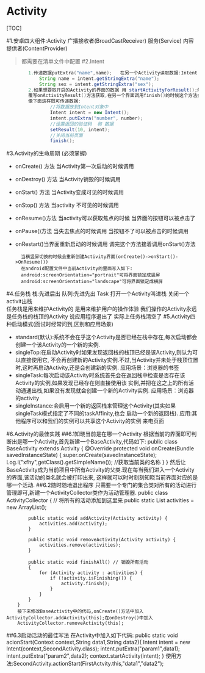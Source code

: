 # Activity

[TOC]

#1.安卓四大组件:Activity  广播接收者(BroadCastReceiver)   服务(Service)  内容提供者(ContentProvider)
>都需要在清单文件中配置
#2.Intent
```java
		1.传递数据putExtra("name",name);   在另一个Activity读取数据:Intent intent = getIntent();
			String name = intent.getStringExtra("name");
			String sex = intent.getStringExtra("sex");
		2.如果想要取开启的Activity的界面的数据 用 startActivityForResult();然后在自己的这个Activity中
		覆写onActivityResult()方法获取,在另一个界面调用finish()的时候这个方法会被调用.在另一个界面只需要
		像下面这样既可传递数据:
			    //将数据放到Intent对象中
				Intent intent = new Intent();
				intent.putExtra("number", number);
				//设置返回的验证码  和 数据
				setResult(10, intent);
				//关闭当前页面  
				finish();
```
#3.Activity的生命周期 (必须掌握)
- onCreate() 方法 当Activity第一次启动的时候调用
- onDestroy() 方法 当Activity销毁的时候调用
- onStart() 方法 当Activity变成可见的时候调用 
- onStop() 方法 当activity 不可见的时候调用
- onResume()方法 当activity可以获取焦点的时候  当界面的按钮可以被点击了
- onPause()方法 当失去焦点的时候调用 当按钮不了可以被点击的时候调用
- onRestart()当界面重新启动的时候调用   调完这个方法接着调用onStart()方法

		当横竖屏切换的时候会重新创建Activity界面(onCreate()->onStart()->OnResume())
		在android配置文件中当前Activity的里面写入如下:
		android:screenOrientation="portrait"可将界面锁定成竖屏
		android:screenOrientation="landscape"可将界面锁定成横屏
#4.任务栈
		栈:先进后出 
		  队列:先进先出 
		  Task 打开一个Activity叫进栈  关闭一个activit出栈   
		  任务栈是用来维护Activity的 是用来维护用户的操作体验
		  我们操作的Activity永远是任务栈的栈顶的Activity
		  说应用程序退出了 实际上任务栈清空了
#5.Activity四种启动模式(面试时经常问到,区别和应用场景)
* standard(默认):系统不会在乎这个Activity是否已经在栈中存在,每次启动都会创建一个该Activity的一个新的实例.
* singleTop:在启动Activity时如果发现返回栈的栈顶已经是该Activity,则认为可以直接使用它,
	不会再创建新的Activity实例.不过,当Activity并未处于栈顶位置时,这时再启动Activity,还是会创建新的实例.
	应用场景：浏览器的书签
* singleTask:每次启动该Activity时系统首先会在返回栈中检查是否存在该Activity的实例,如果发现已经存在则直接使用该
	实例,并把在这之上的所有活动通通出栈,如果没有发现就会创建一个新的Activity实例.
	应用场景：浏览器的activity
* singleInstance:会启用一个新的返回栈来管理这个Activity(其实如果singleTask模式指定了不同的taskAffinity,也会
	启动一个新的返回栈).     应用:其他程序可以和我们的实例可以共享这个Activity的实例    来电页面
	
#6.Activity的最佳实践
##6.1知晓当前是在哪一个Activity
		根据当前的界面即可判断出是哪一个Activity,首先新建一个BaseActivity,代码如下:
			public class BaseActivity extends Activity {
				@Override
				protected void onCreate(Bundle savedInstanceState) {
					super.onCreate(savedInstanceState);
					Log.i("xfhy",getClass().getSimpleName());  //获取当前类的名称
				}
			}
		然后让BaseActivity成为当前项目中所有Activity的父类.现在每当我们进入一个Activity的界面,该活动的类名就会被打印出来,
		这样就可以时时刻刻知晓当前界面对应的是哪一个活动.
##6.2随时随地退出程序
		只需要一个专门的集合类对所有的活动进行管理即可,新建一个ActivityCollector类作为活动管理器.
		public class ActivityCollector {
			// 将所有的活动添加到这里来
			public static List<Activity> activities = new ArrayList<Activity>();
		
			public static void addActivity(Activity activity) {
				activities.add(activity);
			}
		
			public static void removeActivity(Activity activity) {
				activities.remove(activities);
			}
		
			public static void finishAll() // 销毁所有活动
			{
				for (Activity activity : activities) {
					if (!activity.isFinishing()) {
						activity.finish();
					}
				}
			}
		}
		接下来修改BaseActivity中的代码,onCreate()方法中加入ActivityCollector.addActivity(this);在onDestroy()中加入
		ActivityCollector.removeActivity(this);
##6.3启动活动的最佳写法
		在Activity中加入如下代码:
		public static void acionStart(Context context,String data1,String data2){
			Intent intent = new Intent(context,SecondActivity.class);
			intent.putExtra("param1",data1);
			intent.putExtra("param2",data2);
			context.startActivity(intent);
		}
		使用方法:SecondActivity.actionStart(FirstActvity.this,"data1","data2");
